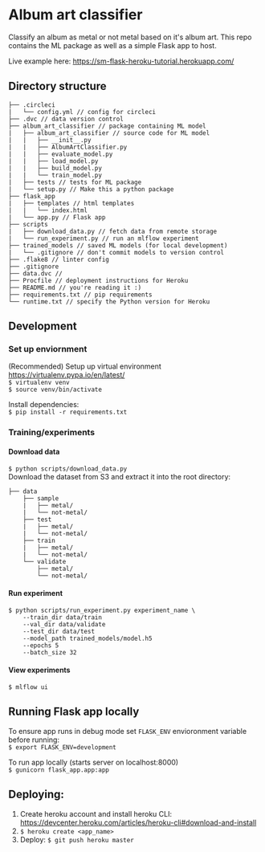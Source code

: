 # Album art classifier

Classify an album as metal or not metal based on it's album art.
This repo contains the ML package as well as a simple Flask app to host.

Live example here: https://sm-flask-heroku-tutorial.herokuapp.com/

## Directory structure
```
├── .circleci
|   └── config.yml // config for circleci
├── .dvc // data version control
├── album_art_classifier // package containing ML model
|   ├── album_art_classifier // source code for ML model
|   |   ├── __init__.py
|   |   ├── AlbumArtClassifier.py
|   |   ├── evaluate_model.py
|   |   ├── load_model.py
|   |   ├── build_model.py
|   |   └── train_model.py
|   ├── tests // tests for ML package
|   └── setup.py // Make this a python package
├── flask_app
|   ├── templates // html templates
|   |   └── index.html
|   └── app.py // Flask app
├── scripts
|   ├── download_data.py // fetch data from remote storage
|   └── run_experiment.py // run an mlflow experiment
├── trained_models // saved ML models (for local development)
|   └── .gitignore // don't commit models to version control
├── .flake8 // linter config
├── .gitignore
├── data.dvc //
├── Procfile // deployment instructions for Heroku
├── README.md // you're reading it :)
├── requirements.txt // pip requirements
└── runtime.txt // specify the Python version for Heroku
```

## Development

### Set up enviornment
(Recommended) Setup up virtual environment https://virtualenv.pypa.io/en/latest/  
`$ virtualenv venv`  
`$ source venv/bin/activate`

Install dependencies:  
`$ pip install -r requirements.txt`


### Training/experiments
#### Download data  
`$ python scripts/download_data.py`  
Download the dataset from S3 and extract it into the root directory:
```
├── data
    ├── sample
    |   ├── metal/
    |   └── not-metal/
    ├── test
    |   ├── metal/
    |   └── not-metal/
    ├── train
    |   ├── metal/
    |   └── not-metal/
    └── validate
        ├── metal/
        └── not-metal/
```

#### Run experiment
```
$ python scripts/run_experiment.py experiment_name \
	--train_dir data/train
	--val_dir data/validate
	--test_dir data/test
	--model_path trained_models/model.h5
	--epochs 5
	--batch_size 32
```

#### View experiments
`$ mlflow ui`


## Running Flask app locally
To ensure app runs in debug mode set `FLASK_ENV` envioronment variable before running:  
`$ export FLASK_ENV=development`

To run app locally (starts server on localhost:8000)  
`$ gunicorn flask_app.app:app`


## Deploying:
1. Create heroku account and install heroku CLI: https://devcenter.heroku.com/articles/heroku-cli#download-and-install
2. `$ heroku create <app_name>`
4. Deploy: `$ git push heroku master`
